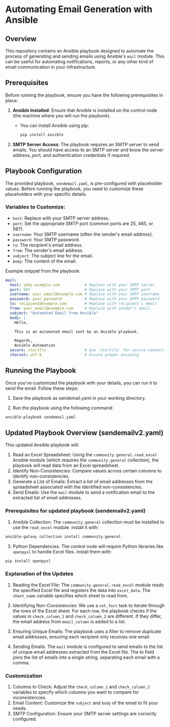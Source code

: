 # Automating Email Generation with Ansible

## Overview

This repository contains an Ansible playbook designed to automate the process of generating and sending emails using Ansible's `mail` module. This can be useful for automating notifications, reports, or any other kind of email communication in your infrastructure.

## Prerequisites

Before running the playbook, ensure you have the following prerequisites in place:

1. **Ansible Installed**: Ensure that Ansible is installed on the control node (the machine where you will run the playbook).
   - You can install Ansible using pip: 
     ```bash
     pip install ansible
     ```

2. **SMTP Server Access**: The playbook requires an SMTP server to send emails. You should have access to an SMTP server and know the server address, port, and authentication credentials if required.

## Playbook Configuration

The provided playbook, `sendemail.yaml`, is pre-configured with placeholder values. Before running the playbook, you need to customize these placeholders with your specific details.

### Variables to Customize:

- `host`: Replace with your SMTP server address.
- `port`: Set the appropriate SMTP port (common ports are 25, 465, or 587).
- `username`: Your SMTP username (often the sender's email address).
- `password`: Your SMTP password.
- `to`: The recipient's email address.
- `from`: The sender's email address.
- `subject`: The subject line for the email.
- `body`: The content of the email.

Example snippet from the playbook:

```yaml
mail:
  host: smtp.example.com           # Replace with your SMTP server
  port: 587                        # Replace with your SMTP port
  username: your_email@example.com # Replace with your SMTP username
  password: your_password          # Replace with your SMTP password
  to: recipient@example.com        # Replace with recipient's email
  from: your_email@example.com     # Replace with sender's email
  subject: "Automated Email from Ansible"
  body: |
    Hello,

    This is an automated email sent by an Ansible playbook.

    Regards,
    Ansible Automation
  secure: starttls                 # Use 'starttls' for secure connection or 'ssl' for SSL/TLS
  charset: utf-8                   # Ensure proper encoding
```

## Running the Playbook
Once you've customized the playbook with your details, you can run it to send the email. Follow these steps:

1. Save the playbook as sendemail.yaml in your working directory.

2. Run the playbook using the following command:
```bash
ansible-playbook sendemail.yaml
```

## Updated Playbook Overview (sendemailv2.yaml)
This updated Ansible playbook will:

1. Read an Excel Spreadsheet: Using the `community.general.read_excel` Ansible module (which requires the `community.general` collection), the playbook will read data from an Excel spreadsheet.
2. Identify Non-Consistencies: Compare values across certain columns to identify non-consistencies.
3. Generate a List of Emails: Extract a list of email addresses from the spreadsheet associated with the identified non-consistencies.
4. Send Emails: Use the `mail` module to send a notification email to the extracted list of email addresses.

### Prerequisites for updated playbook (sendemailv2.yaml)
1. Ansible Collection: The `community.general` collection must be installed to use the `read_excel` module.
install it with:
```bash
ansible-galaxy collection install community.general
```
3. Python Dependencies: The control node will require Python libraries like `openpyxl` to handle Excel files.
install them with:
```bash
pip install openpyxl
```
### Explanation of the Updates
1. Reading the Excel File:
The `community.general.read_excel` module reads the specified Excel file and registers the data into `excel_data`.
The `sheet_name` variable specifies which sheet to read from.

2. Identifying Non-Consistencies:
We use a `set_fact` task to iterate through the rows of the Excel sheet. For each row, the playbook checks if the values in `check_column_1` and `check_column_2` are different.
If they differ, the email address from `email_column` is added to a list.

3. Ensuring Unique Emails:
The playbook uses a filter to remove duplicate email addresses, ensuring each recipient only receives one email.

4. Sending Emails:
The `mail` module is configured to send emails to the list of unique email addresses extracted from the Excel file. The to field joins the list of emails into a single string, separating each email with a comma.

### Customization
1. Columns to Check: Adjust the `check_column_1` and `check_column_2` variables to specify which columns you want to compare for inconsistencies.
2. Email Content: Customize the `subject` and `body` of the email to fit your needs.
3. SMTP Configuration: Ensure your SMTP server settings are correctly configured.
